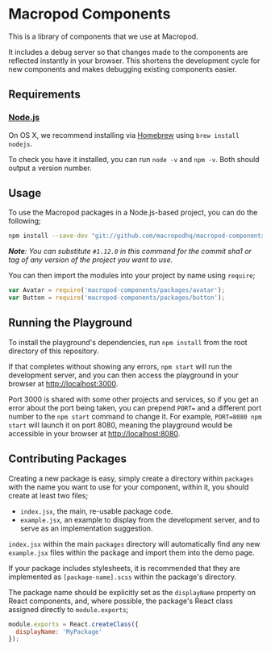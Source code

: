 # Macropod Components

This is a library of components that we use at Macropod.

It includes a debug server so that changes made to the components are reflected instantly in your browser. This shortens the development cycle for new components and makes debugging existing components easier.

## Requirements

### [Node.js](http://nodejs.org/download/)

On OS X, we recommend installing via [Homebrew](https://brew.sh) using `brew install nodejs`.

To check you have it installed, you can run `node -v` and `npm -v`. Both should output a version number.

## Usage

To use the Macropod packages in a Node.js-based project, you can do the following;

```sh
npm install --save-dev "git://github.com/macropodhq/macropod-components.git#1.12.0"
```

_**Note**: You can substitute `#1.12.0` in this command for the commit sha1 or tag of any version of the project you want to use._

You can then import the modules into your project by name using `require`;

```javascript
var Avatar = require('macropod-components/packages/avatar');
var Button = require('macropod-components/packages/button');
```

## Running the Playground

To install the playground's dependencies, run `npm install` from the root directory of this repository.

If that completes without showing any errors, `npm start` will run the development server, and you can then access the playground in your browser at <http://localhost:3000>.

Port 3000 is shared with some other projects and services, so if you get an error about the port being taken, you can prepend `PORT=` and a different port number to the `npm start` command to change it. For example, `PORT=8080 npm start` will launch it on port 8080, meaning the playground would be accessible in your browser at <http://localhost:8080>.

## Contributing Packages

Creating a new package is easy, simply create a directory within `packages` with the name you want to use for your component, within it, you should create at least two files;

* `index.jsx`, the main, re-usable package code.
* `example.jsx`, an example to display from the development server, and to serve as an implementation suggestion.

`index.jsx` within the main `packages` directory will automatically find any new `example.jsx` files within the package and import them into the demo page.

If your package includes stylesheets, it is recommended that they are implemented as `[package-name].scss` within the package's directory.

The package name should be explicitly set as the `displayName` property on React components, and, where possible, the package's React class assigned directly to `module.exports`;

```javascript
module.exports = React.createClass({
  displayName: 'MyPackage'
});
```
